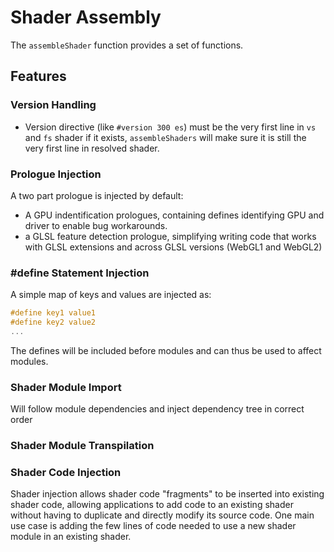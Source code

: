 # Shader Assembly

The `assembleShader` function provides a set of functions.


## Features

### Version Handling

* Version directive (like `#version 300 es`) must be the very first line in `vs` and `fs` shader if it exists, `assembleShaders` will make sure it is still the very first line in resolved shader.


### Prologue Injection

A two part prologue is injected by default:

* A GPU indentification prologues, containing defines identifying GPU and driver to enable bug workarounds.
* a GLSL feature detection prologue, simplifying writing code that works with GLSL extensions and across GLSL versions (WebGL1 and WebGL2)


### \#define Statement Injection

A simple map of keys and values are injected as:

```glsl
#define key1 value1
#define key2 value2
...
```

The defines will be included before modules and can thus be used to affect modules.


### Shader Module Import

Will follow module dependencies and inject dependency tree in correct order


### Shader Module Transpilation


### Shader Code Injection

Shader injection allows shader code "fragments" to be inserted into existing shader code, allowing applications to add code to an existing shader without having to duplicate and directly modify its source code. One main use case is adding the few lines of code needed to use a new shader module in an existing shader.


